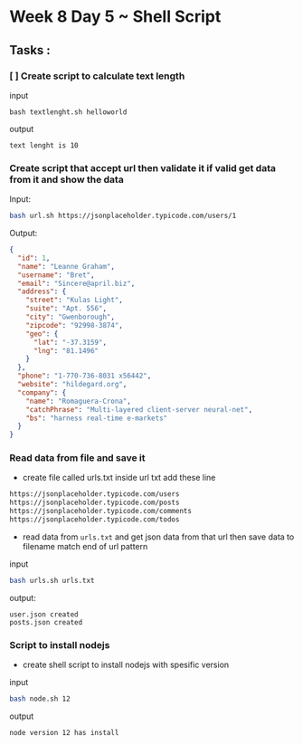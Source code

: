 # Week 8 Day 5 ~ Shell Script
## Tasks :
### [ ] Create script to calculate text length 
input
```
bash textlenght.sh helloworld
```

output
```
text lenght is 10
````

### Create script that accept url then validate it if valid get data from it and show the data 

Input: 
```bash
bash url.sh https://jsonplaceholder.typicode.com/users/1
```
Output: 
```json
{
  "id": 1,
  "name": "Leanne Graham",
  "username": "Bret",
  "email": "Sincere@april.biz",
  "address": {
    "street": "Kulas Light",
    "suite": "Apt. 556",
    "city": "Gwenborough",
    "zipcode": "92998-3874",
    "geo": {
      "lat": "-37.3159",
      "lng": "81.1496"
    }
  },
  "phone": "1-770-736-8031 x56442",
  "website": "hildegard.org",
  "company": {
    "name": "Romaguera-Crona",
    "catchPhrase": "Multi-layered client-server neural-net",
    "bs": "harness real-time e-markets"
  }
}

```



### Read data from file and save it 
- create file called urls.txt
inside url txt add these line 
```txt
https://jsonplaceholder.typicode.com/users
https://jsonplaceholder.typicode.com/posts
https://jsonplaceholder.typicode.com/comments
https://jsonplaceholder.typicode.com/todos
```
- read data from `urls.txt` and get json data from that url then save data to filename match end of url pattern 

input 
```bash
bash urls.sh urls.txt
```

output:
```
user.json created 
posts.json created
```

### Script to install nodejs 

- create shell script to install nodejs with spesific version 

input
```bash
bash node.sh 12
```

output
```bash
node version 12 has install 
```